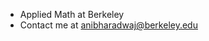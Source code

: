 - Applied Math at Berkeley
- Contact me at anibharadwaj@berkeley.edu


<!---
TheMartian117/TheMartian117 is a ✨ special ✨ repository because its `README.md` (this file) appears on your GitHub profile.
You can click the Preview link to take a look at your changes.
--->
